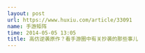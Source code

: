 ```yaml
---
layout: post
url: https://www.huxiu.com/article/33091
name: 手游矩阵
time: 2014-05-05 13:05
title: 高仿逆袭原作？看手游圈中有关抄袭的那些事儿
---
```

